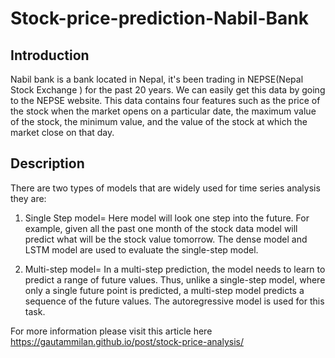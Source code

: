 # Stock-price-prediction-Nabil-Bank

## Introduction
Nabil bank is a bank located in Nepal, it's been trading in NEPSE(Nepal Stock Exchange ) for the past 20 years. We can easily get this data by going to the NEPSE website. This data contains four features such as the price of the stock when the market opens on a particular date, the maximum value of the stock, the minimum value, and the value of the stock at which the market close on that day.

## Description
There are two types of models that are widely used for time series analysis they are:
1. Single Step model= Here model will look one step into the future. For example, given all the past one month of the stock data model will predict what will be the stock value tomorrow. The dense model and LSTM model are used to evaluate the single-step model.

2. Multi-step model= In a multi-step prediction, the model needs to learn to predict a range of future values. Thus, unlike a single-step model, where only a single future point is predicted, a multi-step model predicts a sequence of the future values. The autoregressive model is used for this task.

For more information please visit this article here https://gautammilan.github.io/post/stock-price-analysis/
